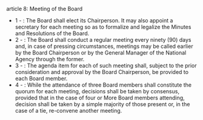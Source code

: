article 8: Meeting of the Board

<ul>
			<li>1 - : The Board shall elect its Chairperson. It may also appoint a secretary for each meeting so as to formalize and legalize the Minutes and Resolutions of the Board.<ul>
			</ul></li>			<li>2 - : The Board shall conduct a regular meeting every ninety (90) days and, in case of pressing circumstances, meetings may be called earlier by the Board Chairperson or by the General Manager of the National Agency through the former.<ul>
			</ul></li>			<li>3 - : The agenda item for each of such meeting shall, subject to the prior consideration and approval by the Board Chairperson, be provided to each Board member.<ul>
			</ul></li>			<li>4 - : While the attendance of three Board members shall constitute the quorum for each meeting, decisions shall be taken by consensus, provided that in the case of four or
More Board members attending, decision shall be taken by a simple majority of those present or, in the case of a tie, re-convene another meeting.<ul>
			</ul></li></ul>